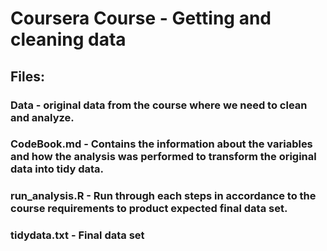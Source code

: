 # Coursera Course - Getting and cleaning data 
## Files:
### Data - original data from the course where we need to clean and analyze.
### CodeBook.md - Contains the information about the variables and how the analysis was performed to transform the original data into tidy data.
### run_analysis.R - Run through each steps in accordance to the course requirements to product expected final data set.
### tidydata.txt - Final data set 
